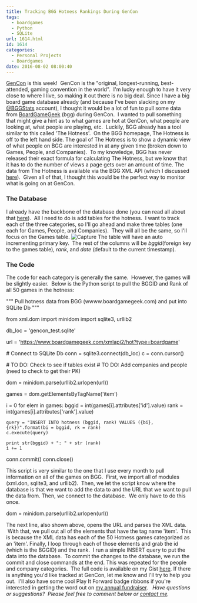 ```yaml
---
title: Tracking BGG Hotness Rankings During GenCon
tags:
  - boardgames
  - Python
  - SQLite
url: 1614.html
id: 1614
categories:
  - Personal Projects
  - Boardgames
date: 2016-08-02 08:00:40
---
```


[GenCon](http://www.gencon.com/) is this week!  GenCon is the "original, longest-running, best-attended, gaming convention in the world".  I'm lucky enough to have it very close to where I live, so making it out there is no big deal. Since I have a big board game database already (and because I've been slacking on my [@BGGStats](http://www.twitter.com/bggstats) account), I thought it would be a lot of fun to pull some data from [BoardGameGeek](http://www.boardgamegeek.com) (bgg) during GenCon.  I wanted to pull something that might give a hint as to what games are hot at GenCon, what people are looking at, what people are playing, etc.  Luckily, BGG already has a tool similar to this called 'The Hotness'.  On the BGG homepage, The Hotness is off to the left hand side. The goal of The Hotness is to show a dynamic view of what people on BGG are interested in at any given time (broken down to Games, People, and Companies).  To my knowledge, BGG has never released their exact formula for calculating The Hotness, but we know that it has to do the number of views a page gets over an amount of time. The data from The Hotness is available via the BGG XML API (which I discussed [here](http://www.techtrek.io/how-to-parse-xml-data-with-python-from-url/)).  Given all of that, I thought this would be the perfect way to monitor what is going on at GenCon.

### The Database

I already have the backbone of the database done (you can read all about that [here](http://www.techtrek.io/board-game-geek-database/)).  All I need to do is add tables for the hotness.  I want to track each of the three categories, so I'll go ahead and make three tables (one each for Games, People, and Companies).  They will all be the same, so I'll focus on the Games table. ![Capture](http://www.techtrek.io/wp-content/uploads/2016/07/Capture-10.jpg) The table will have an auto incrementing primary key.  The rest of the columns will be _bggid_(foreign key to the games table), _rank_, and _date_ (default to the current timestamp).

### The Code

The code for each category is generally the same.  However, the games will be slightly easier.  Below is the Python script to pull the BGGID and Rank of all 50 games in the hotness:

"""
    Pull hotness data from BGG (wwww.boardgamegeek.com) and put into SQLite Db
"""

from xml.dom import minidom
import sqlite3, urllib2

db\_loc = 'gencon\_test.sqlite'

url = 'https://www.boardgamegeek.com/xmlapi2/hot?type=boardgame'

\# Connect to SQLite Db
conn = sqlite3.connect(db_loc)
c = conn.cursor()

\# TO DO: Check to see if tables exist
\# TO DO: Add companies and people (need to check to get their PK)


dom = minidom.parse(urllib2.urlopen(url))

games = dom.getElementsByTagName('item')

i = 0
for elem in games:
    bggid = int(games\[i\].attributes\['id'\].value)
    rank = int(games\[i\].attributes\['rank'\].value)
    
    query = "INSERT INTO hotness (bggid, rank) VALUES ({bi}, {rk})".format(bi = bggid, rk = rank)
    c.execute(query)
    
    print str(bggid) + ": " + str (rank)
    i += 1
    
    
conn.commit()
conn.close()

This script is very similar to the one that I use every month to pull information on all of the games on BGG.  First, we import all of modules (xml.don, sqlite3, and urllib2).  Then, we let the script know where the database is that we want to add the data to and the URL that we want to pull the data from. Then, we connect to the database.  We only have to do this once.

dom = minidom.parse(urllib2.urlopen(url))

The next line, also shown above, opens the URL and parses the XML data.  With that, we pull out all of the elements that have the tag name 'item'.  This is because the XML data has each of the 50 Hotness games categorized as an 'item'. Finally, I loop through each of those elements and grab the id (which is the BGGID) and the rank.  I run a simple INSERT query to put the data into the database.  To commit the changes to the database, we run the commit and close commands at the end. This was repeated for the people and company categories.  The full code is available on my Gist [here](https://gist.github.com/allisontharp/460cb61fa1a1930eac5c08d255aac686). If there is anything you'd like tracked at GenCon, let me know and I'll try to help you out.  I'll also have some cool Play It Forward badge ribbons if you're interested in getting the word out on [my annual fundraiser](http://www.playitforwardfundraiser.com).   _Have questions or suggestions?  Please feel free to comment below or [contact me](/contact/)._